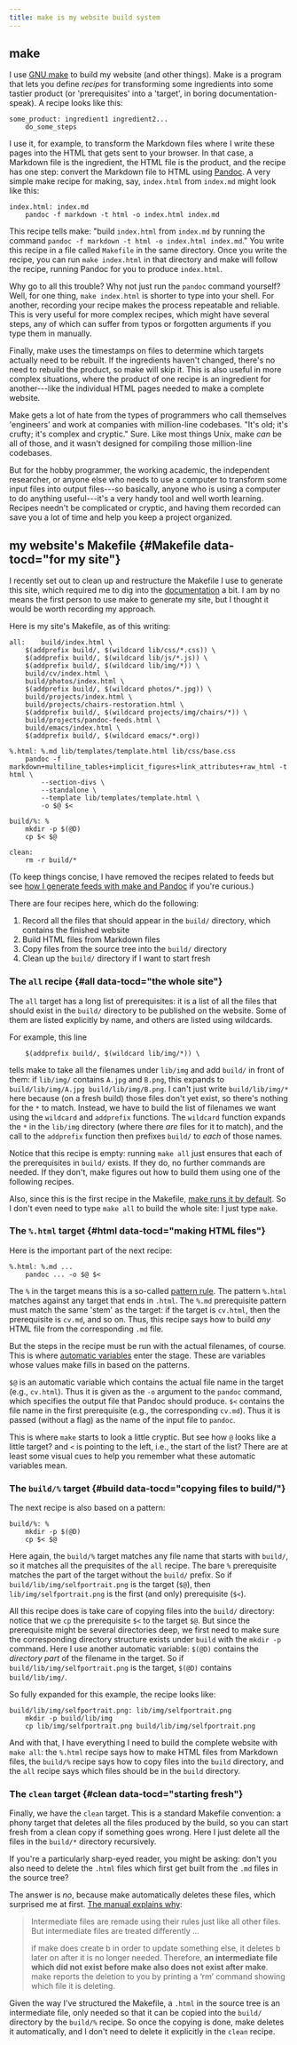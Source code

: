 ```yaml
---
title: make is my website build system
---
```


## make

I use [GNU make](https://www.gnu.org/software/make/) to build
my website (and other things). Make is a program that lets you
define *recipes* for transforming some ingredients into some tastier
product (or 'prerequisites' into a 'target', in boring
documentation-speak). A recipe looks like this:

```
some_product: ingredient1 ingredient2...
	do_some_steps
```

I use it, for example, to transform the Markdown files where I write
these pages into the HTML that gets sent to your browser. In that
case, a Markdown file is the ingredient, the HTML file is the product,
and the recipe has one step: convert the Markdown file to HTML using
[Pandoc](https://pandoc.org/). A very simple make recipe for making,
say, `index.html` from `index.md` might look like this:

```
index.html: index.md
	pandoc -f markdown -t html -o index.html index.md
```

This recipe tells make: "build `index.html` from `index.md` by running
the command `pandoc -f markdown -t html -o index.html index.md`."
You write this recipe in a file called `Makefile` in the same
directory. Once you write the recipe, you can run `make index.html` in
that directory and make will follow the recipe, running Pandoc for you
to produce `index.html`.

Why go to all this trouble? Why not just run the `pandoc` command
yourself? Well, for one thing, `make index.html` is shorter to type
into your shell. For another, recording your recipe makes the process
repeatable and reliable. This is very useful for more complex recipes,
which might have several steps, any of which can suffer from typos or
forgotten arguments if you type them in manually.

Finally, make uses the timestamps on files to determine which targets
actually need to be rebuilt. If the ingredients haven't changed,
there's no need to rebuild the product, so make will skip it. This is
also useful in more complex situations, where the product of one
recipe is an ingredient for another---like the individual HTML
pages needed to make a complete website.

Make gets a lot of hate from the types of programmers who call
themselves 'engineers' and work at companies with million-line
codebases. "It's old; it's crufty; it's complex and cryptic." Sure.
Like most things Unix, make *can* be all of those, and it wasn't
designed for compiling those million-line codebases.

But for the hobby programmer, the working academic, the independent
researcher, or anyone else who needs to use a computer to transform
some input files into output files---so basically, anyone who is using
a computer to do anything useful---it's a very handy tool and well
worth learning. Recipes needn't be complicated or cryptic, and having
them recorded can save you a lot of time and help you keep a project
organized.

## my website's Makefile {#Makefile data-tocd="for my site"}

I recently set out to clean up and restructure the Makefile I use to
generate this site, which required me to dig into the
[documentation](https://www.gnu.org/software/make/manual/make.html) a
bit. I am by no means the first person to use make to generate my
site, but I thought it would be worth recording my approach.

Here is my site's Makefile, as of this writing:

```
all: 	build/index.html \
	$(addprefix build/, $(wildcard lib/css/*.css)) \
	$(addprefix build/, $(wildcard lib/js/*.js)) \
	$(addprefix build/, $(wildcard lib/img/*)) \
	build/cv/index.html \
	build/photos/index.html \
	$(addprefix build/, $(wildcard photos/*.jpg)) \
	build/projects/index.html \
	build/projects/chairs-restoration.html \
	$(addprefix build/, $(wildcard projects/img/chairs/*)) \
	build/projects/pandoc-feeds.html \
	build/emacs/index.html \
	$(addprefix build/, $(wildcard emacs/*.org))

%.html: %.md lib/templates/template.html lib/css/base.css
	pandoc -f markdown+multiline_tables+implicit_figures+link_attributes+raw_html -t html \
		--section-divs \
		--standalone \
		--template lib/templates/template.html \
		-o $@ $<

build/%: %
	mkdir -p $(@D) 
	cp $< $@ 

clean:
	rm -r build/*
```

(To keep things concise, I have removed the recipes related to feeds
but see [how I generate feeds with make and Pandoc](./pandoc-feeds.html) if you're curious.)

There are four recipes here, which do the following:

1. Record all the files that should appear in the `build/` directory,
   which contains the finished website
1. Build HTML files from Markdown files
1. Copy files from the source tree into the `build/` directory
1. Clean up the `build/` directory if I want to start fresh

### The `all` recipe {#all data-tocd="the whole site"}

The `all` target has a long list of prerequisites: it is a list of all
the files that should exist in the `build/` directory to be published
on the website. Some of them are listed explicitly by name, and others
are listed using wildcards.

For example, this line
```
	$(addprefix build/, $(wildcard lib/img/*)) \
```
tells make to take all the filenames under `lib/img` and add `build/`
in front of them: if `lib/img/` contains `A.jpg` and `B.png`, this
expands to `build/lib/img/A.jpg build/lib/img/B.png`. I can't just
write `build/lib/img/*` here because (on a fresh build) those files
don't yet exist, so there's nothing for the `*` to match. Instead, we
have to build the list of filenames we want using the `wildcard` and
`addprefix` functions. The `wildcard` function expands the `*` in the
`lib/img` directory (where there *are* files for it to match), and the
call to the `addprefix` function then prefixes `build/` to *each* of
those names.

Notice that this recipe is empty: running `make all` just ensures that
each of the prerequisites in `build/` exists. If they do, no further
commands are needed. If they don't, make figures out how to build them
using one of the following recipes.

Also, since this is the first recipe in the Makefile, [make runs it by
default](https://www.gnu.org/software/make/manual/make.html#How-Make-Works).
So I don't even need to type `make all` to build the whole site: I
just type `make`.

### The `%.html` target {#html data-tocd="making HTML files"}

Here is the important part of the next recipe:

```
%.html: %.md ...
	pandoc ... -o $@ $<
```

The `%` in the target means this is a so-called [pattern
rule](https://www.gnu.org/software/make/manual/make.html#Pattern-Rules).
The pattern `%.html` matches against any target that ends in `.html`.
The `%.md` prerequisite pattern must match the same 'stem' as the
target: if the target is `cv.html`, then the prerequisite is `cv.md`,
and so on. Thus, this recipe says how to build *any* HTML file from
the corresponding `.md` file.

But the steps in the recipe must be run with the actual filenames, of
course. This is where [automatic
variables](https://www.gnu.org/software/make/manual/make.html#Automatic-Variables)
enter the stage. These are variables whose values make fills in based on the
patterns.

`$@` is an automatic variable which contains the actual file name in
the target (e.g., `cv.html`). Thus it is given as the `-o` argument to
the `pandoc` command, which specifies the output file that Pandoc
should produce. `$<` contains the file name in the first prerequisite
(e.g., the corresponding `cv.md`). Thus it is passed (without a flag)
as the name of the input file to `pandoc`.

This is where `make` starts to look a little cryptic. But see how `@`
looks like a little target? and `<` is pointing to the left, i.e., the
start of the list? There are at least some visual cues to help you
remember what these automatic variables mean.

### The `build/%` target {#build data-tocd="copying files to build/"}

The next recipe is also based on a pattern:

```
build/%: %
	mkdir -p $(@D) 
	cp $< $@ 
```

Here again, the `build/%` target matches any file name that starts with
`build/`, so it matches all the prequisites of the `all` recipe. The
bare `%` prerequisite matches the part of the target without the `build/`
prefix.  So if `build/lib/img/selfportrait.png` is the target (`$@`), then
`lib/img/selfportrait.png` is the first (and only) prerequisite (`$<`).

All this recipe does is take care of copying files into the `build/`
directory: notice that we `cp` the prerequisite `$<` to the target `$@`.
But since the prerequisite might be several directories deep, we first
need to make sure the corresponding directory structure exists under
`build` with the `mkdir -p` command. Here I use another automatic
variable: `$(@D)` contains the *directory part* of the filename in the
target.  So if `build/lib/img/selfportrait.png` is the target, `$(@D)`
contains `build/lib/img/`.

So fully expanded for this example, the recipe looks like:

```
build/lib/img/selfportrait.png: lib/img/selfportrait.png
	mkdir -p build/lib/img 
	cp lib/img/selfportrait.png build/lib/img/selfportrait.png
```

And with that, I have everything I need to build the complete website
with `make all`: the `%.html` recipe says how to make HTML files from
Markdown files, the `build/%` recipe says how to copy files into the
`build` directory, and the `all` recipe says which files should be in
the `build` directory.

### The `clean` target {#clean data-tocd="starting fresh"}

Finally, we have the `clean` target. This is a standard Makefile
convention: a phony target that deletes all the files produced by the
build, so you can start fresh from a clean copy if something goes
wrong. Here I just delete all the files in the `build/*` directory
recursively.

If you're a particularly sharp-eyed reader, you might be asking: don't
you also need to delete the `.html` files which first get built from
the `.md` files in the source tree?

The answer is *no*, because make automatically deletes these files,
which surprised me at first. [The
manual explains why](https://www.gnu.org/software/make/manual/make.html#Chained-Rules):

> Intermediate files are remade using their rules just like all other
> files. But intermediate files are treated differently ...
>
> if make does create b in order to update something else, it deletes
> b later on after it is no longer needed. Therefore, **an intermediate
> file which did not exist before make also does not exist after make**.
> make reports the deletion to you by printing a ‘rm’ command showing
> which file it is deleting.

Given the way I've structured the Makefile, a `.html` in the source
tree is an intermediate file, only needed so that it can be copied
into the `build/` directory by the `build/%` recipe. So once the
copying is done, make deletes it automatically, and I don't need to
delete it explicitly in the `clean` recipe.
